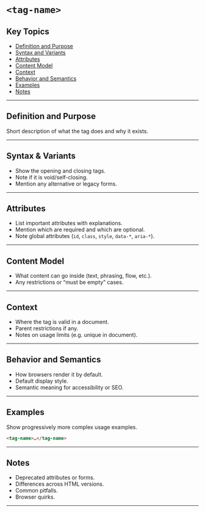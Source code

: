 # `<tag-name>`

## Key Topics

+ [Definition and Purpose](#definition-and-purpose)
+ [Syntax and Variants](#syntax-and-variants)
+ [Attributes](#attributes)
+ [Content Model](#content-model)
+ [Context](#context)
+ [Behavior and Semantics](#behavior-and-semantics)
+ [Examples](#examples)
+ [Notes](#notes)

---

## Definition and Purpose  

Short description of what the tag does and why it exists.

---

## Syntax & Variants

+ Show the opening and closing tags.  
+ Note if it is void/self-closing.  
+ Mention any alternative or legacy forms.

---

## Attributes

+ List important attributes with explanations.  
+ Mention which are required and which are optional.  
+ Note global attributes (`id`, `class`, `style`, `data-*`, `aria-*`).  

---

## Content Model

+ What content can go inside (text, phrasing, flow, etc.).  
+ Any restrictions or “must be empty” cases.  

---

## Context

+ Where the tag is valid in a document.  
+ Parent restrictions if any.  
+ Notes on usage limits (e.g. unique in document).  

---

## Behavior and Semantics  

+ How browsers render it by default.  
+ Default display style.  
+ Semantic meaning for accessibility or SEO.  

---

## Examples  

Show progressively more complex usage examples.

```html
<tag-name>…</tag-name>
```

---

## Notes

* Deprecated attributes or forms.
* Differences across HTML versions.
* Common pitfalls.
* Browser quirks.

---
